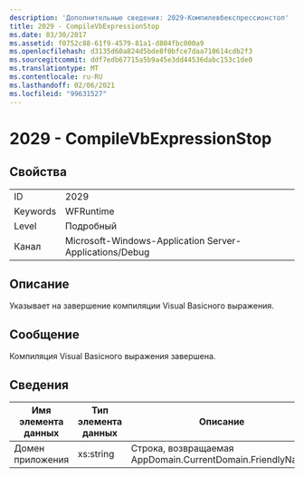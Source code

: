 ```yaml
---
description: 'Дополнительные сведения: 2029-Компилевбекспрессионстоп'
title: 2029 - CompileVbExpressionStop
ms.date: 03/30/2017
ms.assetid: f0752c88-61f9-4579-81a1-d804fbc000a9
ms.openlocfilehash: d3135d60a824d5bde8f0bfce7daa710614cdb2f3
ms.sourcegitcommit: ddf7edb67715a5b9a45e3dd44536dabc153c1de0
ms.translationtype: MT
ms.contentlocale: ru-RU
ms.lasthandoff: 02/06/2021
ms.locfileid: "99631527"
---
```

# <a name="2029---compilevbexpressionstop"></a>2029 - CompileVbExpressionStop

## <a name="properties"></a>Свойства  
  
|||  
|-|-|  
|ID|2029|  
|Keywords|WFRuntime|  
|Level|Подробный|  
|Канал|Microsoft-Windows-Application Server-Applications/Debug|  
  
## <a name="description"></a>Описание  

 Указывает на завершение компиляции Visual Basicного выражения.  
  
## <a name="message"></a>Сообщение  

 Компиляция Visual Basicного выражения завершена.  
  
## <a name="details"></a>Сведения  
  
|Имя элемента данных|Тип элемента данных|Описание|  
|--------------------|--------------------|-----------------|  
|Домен приложения|xs:string|Строка, возвращаемая AppDomain.CurrentDomain.FriendlyName.|
